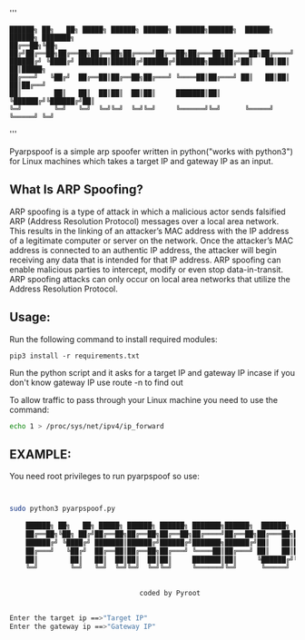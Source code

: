 '''


    ██████╗ ██╗   ██╗ █████╗ ██████╗ ██████╗ ███████╗██████╗  ██████╗  ██████╗ ███████╗
    ██╔══██╗╚██╗ ██╔╝██╔══██╗██╔══██╗██╔══██╗██╔════╝██╔══██╗██╔═══██╗██╔═══██╗██╔════╝
    ██████╔╝ ╚████╔╝ ███████║██████╔╝██████╔╝███████╗██████╔╝██║   ██║██║   ██║█████╗  
    ██╔═══╝   ╚██╔╝  ██╔══██║██╔══██╗██╔═══╝ ╚════██║██╔═══╝ ██║   ██║██║   ██║██╔══╝  
    ██║        ██║   ██║  ██║██║  ██║██║     ███████║██║     ╚██████╔╝╚██████╔╝██║     
    ╚═╝        ╚═╝   ╚═╝  ╚═╝╚═╝  ╚═╝╚═╝     ╚══════╝╚═╝      ╚═════╝  ╚═════╝ ╚═╝     
    
    
    
 '''

Pyarpspoof is a simple arp spoofer written in python("works with python3") for Linux machines which takes a target IP and gateway IP as an input.


## What Is ARP Spoofing?

ARP spoofing is a type of attack in which a malicious actor sends falsified ARP (Address Resolution Protocol) messages over a local area network. This results in the linking of an attacker’s MAC address with the IP address of a legitimate computer or server on the network. Once the attacker’s MAC address is connected to an authentic IP address, the attacker will begin receiving any data that is intended for that IP address. ARP spoofing can enable malicious parties to intercept, modify or even stop data-in-transit. ARP spoofing attacks can only occur on local area networks that utilize the Address Resolution Protocol.


## Usage:
Run the following command to install required modules:
```echo
pip3 install -r requirements.txt
```
Run the python script and it asks for a target IP and gateway IP
incase if you don't know gateway IP use route -n to find out

To allow traffic to pass through your Linux machine you need to use the command:
```bash
echo 1 > /proc/sys/net/ipv4/ip_forward
```
## EXAMPLE:

You need root privileges to run pyarpspoof so use:
```bash


sudo python3 pyarpspoof.py
    
    ██████╗ ██╗   ██╗ █████╗ ██████╗ ██████╗ ███████╗██████╗  ██████╗  ██████╗ ███████╗
    ██╔══██╗╚██╗ ██╔╝██╔══██╗██╔══██╗██╔══██╗██╔════╝██╔══██╗██╔═══██╗██╔═══██╗██╔════╝
    ██████╔╝ ╚████╔╝ ███████║██████╔╝██████╔╝███████╗██████╔╝██║   ██║██║   ██║█████╗  
    ██╔═══╝   ╚██╔╝  ██╔══██║██╔══██╗██╔═══╝ ╚════██║██╔═══╝ ██║   ██║██║   ██║██╔══╝  
    ██║        ██║   ██║  ██║██║  ██║██║     ███████║██║     ╚██████╔╝╚██████╔╝██║     
    ╚═╝        ╚═╝   ╚═╝  ╚═╝╚═╝  ╚═╝╚═╝     ╚══════╝╚═╝      ╚═════╝  ╚═════╝ ╚═╝     
    
    
                                coded by Pyroot

 
Enter the target ip ==>"Target IP"
Enter the gateway ip ==>"Gateway IP"
```
